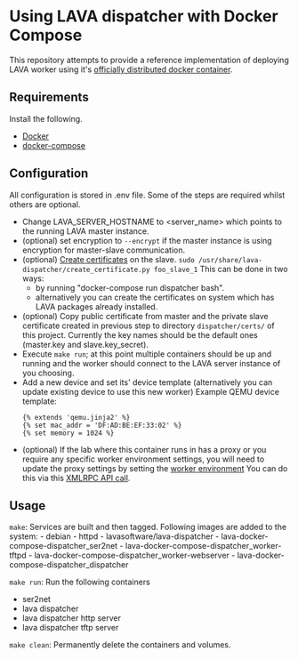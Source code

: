 # Using LAVA dispatcher with Docker Compose

This repository attempts to provide a reference implementation of deploying
LAVA worker using it's [officially distributed docker container](https://docs.lavasoftware.org/lava/docker-admin.html#official-lava-software-docker-images).

## Requirements

Install the following.
- [Docker](https://docs.docker.com/install/)
- [docker-compose](https://docs.docker.com/compose/install/)

## Configuration

All configuration is stored in .env file. Some of the steps are required whilst
others are optional.

- Change LAVA_SERVER_HOSTNAME to <server_name> which points to the running
  LAVA master instance.
- (optional) set encryption to `--encrypt` if the master instance is using
  encryption for master-slave communication.
- (optional) [Create certificates](https://validation.linaro.org/static/docs/v2/pipeline-server.html#create-certificates) on the slave.
  `sudo /usr/share/lava-dispatcher/create_certificate.py foo_slave_1`
  This can be done in two ways:
  - by running "docker-compose run dispatcher bash".
  - alternatively you can create the certificates on system which has LAVA
    packages already installed.
- (optional) Copy public certificate from master and the private slave
  certificate created in previous step to directory `dispatcher/certs/` of this
  project. Currently the key names should be the default ones (master.key and
  slave.key_secret).
- Execute `make run`; at this point multiple containers should be up and
  running and the worker should connect to the LAVA server instance of you
  choosing.
- Add a new device and set its' device template (alternatively you can update
  existing device to use this new worker)
  Example QEMU device template:
  ```
  {% extends 'qemu.jinja2' %}
  {% set mac_addr = 'DF:AD:BE:EF:33:02' %}
  {% set memory = 1024 %}
  ```
- (optional) If the lab where this container runs in has a proxy or you require
  any specific worker environment settings, you will need to update the proxy
  settings by setting the [worker environment](https://validation.linaro.org/static/docs/v2/proxy.html#using-the-http-proxy)
  You can do this via this [XMLRPC API call](https://validation.linaro.org/api/help/#scheduler.workers.set_env).

## Usage

`make`: Services are built and then tagged. Following images are added to the
        system:
        - debian
        - httpd
        - lavasoftware/lava-dispatcher
        - lava-docker-compose-dispatcher_ser2net
        - lava-docker-compose-dispatcher_worker-tftpd
        - lava-docker-compose-dispatcher_worker-webserver
        - lava-docker-compose-dispatcher_dispatcher

`make run`: Run the following containers
 - ser2net
 - lava dispatcher
 - lava dispatcher http server
 - lava dispatcher tftp server

`make clean`: Permanently delete the containers and volumes.
